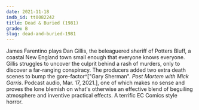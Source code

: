 ```yaml
---
date: 2021-11-18
imdb_id: tt0082242
title: Dead & Buried (1981)
grade: B
slug: dead-and-buried-1981
---
```


James Farentino plays Dan Gillis, the beleaguered sheriff of Potters Bluff, a coastal New England town small enough that everyone knows everyone. Gillis struggles to uncover the culprit behind a rash of murders, only to discover a far-ranging conspiracy. The producers added two extra death scenes to bump the gore-factor^["Gary Sherman". _Post Mortem with Mick Garris_. Podcast audio, Mar. 17, 2021.], one of which makes no sense and proves the lone blemish on what's otherwise an effective blend of beguiling atmosphere and inventive practical effects. A terrific EC Comics style horror.